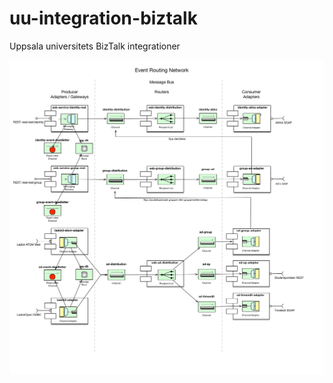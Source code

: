 # uu-integration-biztalk
Uppsala universitets BizTalk integrationer

![alt text](https://raw.githubusercontent.com/uppsala-university/uu-integration-biztalk/master/docs/UU%20Event%20Routing%20Network.png "Uppsala University Event Routing Network")
